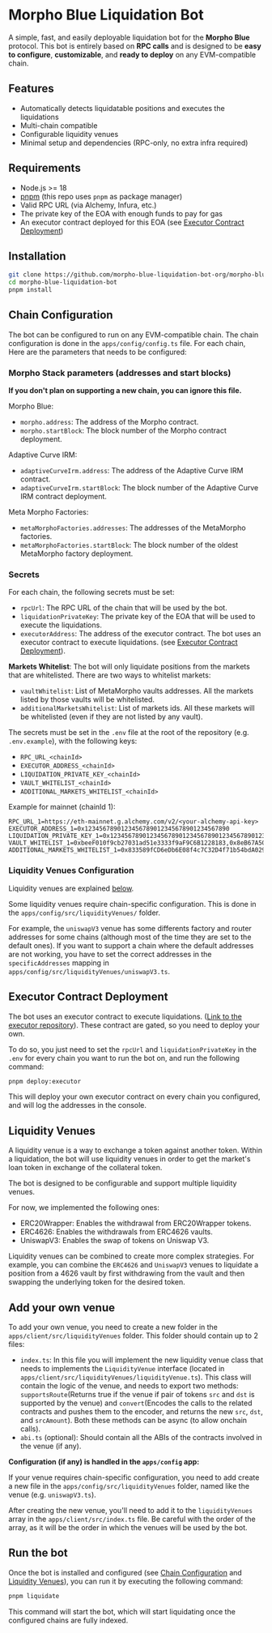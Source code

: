 # Morpho Blue Liquidation Bot

A simple, fast, and easily deployable liquidation bot for the **Morpho Blue** protocol. This bot is entirely based on **RPC calls** and is designed to be **easy to configure**, **customizable**, and **ready to deploy** on any EVM-compatible chain.

## Features

- Automatically detects liquidatable positions and executes the liquidations
- Multi-chain compatible
- Configurable liquidity venues
- Minimal setup and dependencies (RPC-only, no extra infra required)

## Requirements

- Node.js >= 18
- [pnpm](https://pnpm.io/) (this repo uses `pnpm` as package manager)
- Valid RPC URL (via Alchemy, Infura, etc.)
- The private key of the EOA with enough funds to pay for gas
- An executor contract deployed for this EOA (see [Executor Contract Deployment](#executor-contract-deployment))

## Installation

```bash
git clone https://github.com/morpho-blue-liquidation-bot-org/morpho-blue-liquidation-bot.git
cd morpho-blue-liquidation-bot
pnpm install
```

## Chain Configuration

The bot can be configured to run on any EVM-compatible chain. The chain configuration is done in the `apps/config/config.ts` file.
For each chain, Here are the parameters that needs to be configured:

### Morpho Stack parameters (addresses and start blocks)

**If you don't plan on supporting a new chain, you can ignore this file.**

Morpho Blue:

- `morpho.address`: The address of the Morpho contract.
- `morpho.startBlock`: The block number of the Morpho contract deployment.

Adaptive Curve IRM:

- `adaptiveCurveIrm.address`: The address of the Adaptive Curve IRM contract.
- `adaptiveCurveIrm.startBlock`: The block number of the Adaptive Curve IRM contract deployment.

Meta Morpho Factories:

- `metaMorphoFactories.addresses`: The addresses of the MetaMorpho factories.
- `metaMorphoFactories.startBlock`: The block number of the oldest MetaMorpho factory deployment.

### Secrets

For each chain, the following secrets must be set:

- `rpcUrl`: The RPC URL of the chain that will be used by the bot.
- `liquidationPrivateKey`: The private key of the EOA that will be used to execute the liquidations.
- `executorAddress`: The address of the executor contract. The bot uses an executor contract to execute liquidations. (see [Executor Contract Deployment](#executor-contract-deployment)).

**Markets Whitelist**: The bot will only liquidate positions from the markets that are whitelisted. There are two ways to whitelist markets:

- `vaultWhitelist`: List of MetaMorpho vaults addresses. All the markets listed by those vaults will be whitelisted.
- `additionalMarketsWhitelist`: List of markets ids. All these markets will be whitelisted (even if they are not listed by any vault).

The secrets must be set in the `.env` file at the root of the repository (e.g. `.env.example`), with the following keys:

- `RPC_URL_<chainId>`
- `EXECUTOR_ADDRESS_<chainId>`
- `LIQUIDATION_PRIVATE_KEY_<chainId>`
- `VAULT_WHITELIST_<chainId>`
- `ADDITIONAL_MARKETS_WHITELIST_<chainId>`

Example for mainnet (chainId 1):

```
RPC_URL_1=https://eth-mainnet.g.alchemy.com/v2/<your-alchemy-api-key>
EXECUTOR_ADDRESS_1=0x1234567890123456789012345678901234567890
LIQUIDATION_PRIVATE_KEY_1=0x1234567890123456789012345678901234567890123456789012345678901234
VAULT_WHITELIST_1=0xbeeF010f9cb27031ad51e3333f9aF9C6B1228183,0x8eB67A509616cd6A7c1B3c8C21D48FF57df3d458
ADDITIONAL_MARKETS_WHITELIST_1=0x833589fCD6eDb6E08f4c7C32D4f71b54bdA02913
```

### Liquidity Venues Configuration

Liquidity venues are explained [below](#liquidity-venues).

Some liquidity venues require chain-specific configuration. This is done in the `apps/config/src/liquidityVenues/` folder.

For example, the `uniswapV3` venue has some differents factory and router addresses for some chains (although most of the time they are set to the default ones). If you want to support a chain where the default addresses are not working, you have to set the correct addresses in the `specificAddresses` mapping in `apps/config/src/liquidityVenues/uniswapV3.ts`.

## Executor Contract Deployment

The bot uses an executor contract to execute liquidations. ([Link to the executor repository](https://github.com/Rubilmax/executooor)).
These contract are gated, so you need to deploy your own.

To do so, you just need to set the `rpcUrl` and `liquidationPrivateKey` in the `.env` for every chain you want to run the bot on, and run the following command:

```bash
pnpm deploy:executor
```

This will deploy your own executor contract on every chain you configured, and will log the addresses in the console.

## Liquidity Venues

A liquidity venue is a way to exchange a token against another token. Within a liquidation, the bot will use liquidity venues in order to get the market's loan token in exchange of the collateral token.

The bot is designed to be configurable and support multiple liquidity venues.

For now, we implemented the following ones:

- ERC20Wrapper: Enables the withdrawal from ERC20Wrapper tokens.
- ERC4626: Enables the withdrawals from ERC4626 vaults.
- UniswapV3: Enables the swap of tokens on Uniswap V3.

Liquidity venues can be combined to create more complex strategies. For example, you can combine the `ERC4626` and `UniswapV3` venues to liquidate a position from a 4626 vault by first withdrawing from the vault and then swapping the underlying token for the desired token.

## Add your own venue

To add your own venue, you need to create a new folder in the `apps/client/src/liquidityVenues` folder.
This folder should contain up to 2 files:

- `index.ts`: In this file you will implement the new liquidity venue class that needs to implements the `LiquidityVenue` interface (located in `apps/client/src/liquidityVenues/liquidityVenue.ts`).
  This class will contain the logic of the venue, and needs to export two methods: `supportsRoute`(Returns true if the venue if pair of tokens `src` and `dst` is supported by the venue) and `convert`(Encodes the calls to the related contracts and pushes them to the encoder, and returns the new `src`, `dst`, and `srcAmount`). Both these methods can be async (to allow onchain calls).
- `abi.ts` (optional): Should contain all the ABIs of the contracts involved in the venue (if any).

**Configuration (if any) is handled in the `apps/config` app:**

If your venue requires chain-specific configuration, you need to add create a new file in the `apps/config/src/liquidityVenues` folder, named like the venue (e.g. `uniswapV3.ts`).

After creating the new venue, you'll need to add it to the `liquidityVenues` array in the `apps/client/src/index.ts` file.
Be careful with the order of the array, as it will be the order in which the venues will be used by the bot.

## Run the bot

Once the bot is installed and configured (see [Chain Configuration](#chain-configuration) and [Liquidity Venues](#liquidity-venues)), you can run it by executing the following command:

```bash
pnpm liquidate
```

This command will start the bot, which will start liquidating once the configured chains are fully indexed.
